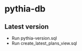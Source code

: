 # pythia-db
## Latest version   
* Run pythia-version.sql   
* Run create_latest_plans_view.sql     
